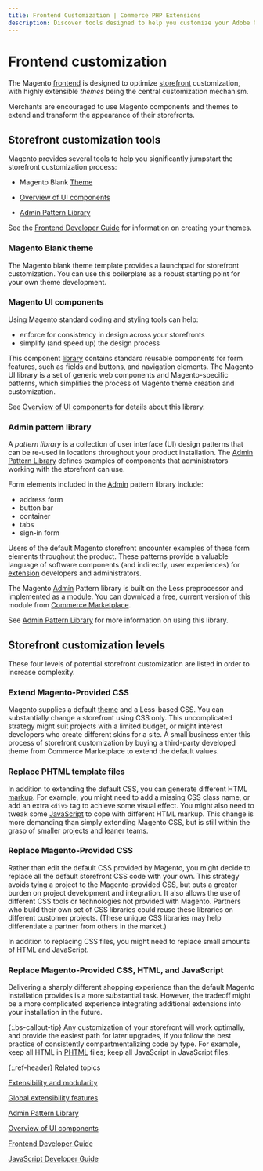 ```yaml
---
title: Frontend Customization | Commerce PHP Extensions
description: Discover tools designed to help you customize your Adobe Commerce or Magento Open Source storefront.
---
```


# Frontend customization

The Magento [frontend](https://glossary.magento.com/frontend) is designed to optimize [storefront](https://glossary.magento.com/storefront) customization, with highly extensible *themes* being the central customization mechanism.

Merchants are encouraged to use Magento components and themes to extend and transform the appearance of their storefronts.

## Storefront customization tools

Magento provides several tools to help you significantly jumpstart the storefront customization process:

*  Magento Blank [Theme](https://glossary.magento.com/theme)

*  [Overview of UI components][]

*  [Admin Pattern Library][]

See the [Frontend Developer Guide][] for information on creating your themes.

### Magento Blank theme

The Magento blank theme template provides a launchpad for storefront customization. You can use this boilerplate as a robust starting point for your own theme development.

### Magento UI components

Using Magento standard coding and styling tools can help:

*  enforce for consistency in design across your storefronts
*  simplify (and speed up) the design process

This component [library](https://glossary.magento.com/library) contains standard reusable components for form features, such as fields and buttons, and navigation elements. The Magento UI library is a set of generic web components and Magento-specific patterns, which simplifies the process of Magento theme creation and customization.

See [Overview of UI components][] for details about this library.

### Admin pattern library

A *pattern library* is a collection of user interface (UI) design patterns that can be re-used in locations throughout your product installation. The [Admin Pattern Library][] defines examples of components that administrators working with the storefront can use.

Form elements included in the [Admin](https://glossary.magento.com/magento-admin) pattern library include:

*  address form
*  button bar
*  container
*  tabs
*  sign-in form

Users of the default Magento storefront encounter examples of these form elements throughout the product. These patterns provide a valuable language of software components (and indirectly, user experiences) for [extension](https://glossary.magento.com/extension) developers and administrators.

The Magento [Admin](https://glossary.magento.com/admin) Pattern library is built on the Less preprocessor and implemented as a [module](https://glossary.magento.com/module). You can download a free, current version of this module from [Commerce Marketplace](https://marketplace.magento.com/).

See [Admin Pattern Library][] for more information on using this library.

## Storefront customization levels

These four levels of potential storefront customization are listed in order to increase complexity.

### Extend Magento-Provided CSS

Magento supplies a default [theme](https://glossary.magento.com/theme) and a Less-based CSS. You can substantially change a storefront using CSS only. This uncomplicated strategy might suit projects with a limited budget, or might interest developers who create different skins for a site. A small business enter this process of storefront customization by buying a third-party developed theme from Commerce Marketplace to extend the default values.

### Replace PHTML template files

In addition to extending the default CSS, you can generate different HTML [markup](https://glossary.magento.com/markup). For example, you might need to add a missing CSS class name, or add an extra `<div>` tag to achieve some visual effect. You might also need to tweak some [JavaScript](https://glossary.magento.com/javascript/) to cope with different HTML markup. This change is more demanding than simply extending Magento CSS, but is still within the grasp of smaller projects and leaner teams.

### Replace Magento-Provided CSS

Rather than edit the default CSS provided by Magento, you might decide to replace all the default storefront CSS code with your own. This strategy avoids tying a project to the Magento-provided CSS, but puts a greater burden on project development and integration. It also allows the use of different CSS tools or technologies not provided with Magento. Partners who build their own set of CSS libraries could reuse these libraries on different customer projects. (These unique CSS libraries may help differentiate a partner from others in the market.)

In addition to replacing CSS files, you might need to replace small amounts of HTML and JavaScript.

### Replace Magento-Provided CSS, HTML, and JavaScript

Delivering a sharply different shopping experience than the default Magento installation provides is a more substantial task. However, the tradeoff might be a more complicated experience integrating additional extensions into your installation in the future.

{:.bs-callout-tip}
 Any customization of your storefront will work optimally, and provide the easiest path for later upgrades, if you follow the best practice of consistently compartmentalizing code by type. For example, keep all HTML in [PHTML](https://glossary.magento.com/phtml) files; keep all JavaScript in JavaScript files.

{:.ref-header}
Related topics

[Extensibility and modularity][]

[Global extensibility features][]

[Admin Pattern Library][]

[Overview of UI components][]

[Frontend Developer Guide][]

[JavaScript Developer Guide][]

<!-- Link Definitions -->

[Extensibility and modularity]:{{page.baseurl}}/architecture/extensibility.html
[Global extensibility features]: {{page.baseurl}}/architecture/global_extensibility_features.html
[Admin Pattern Library]: {{page.baseurl}}/pattern-library/bk-pattern.html
[Overview of UI components]: {{page.baseurl}}/ui_comp_guide/bk-ui_comps.html
[Frontend Developer Guide]: {{page.baseurl}}/frontend-dev-guide/bk-frontend-dev-guide.html
[JavaScript Developer Guide]: {{page.baseurl}}/javascript-dev-guide/bk-javascript-dev-guide.html
[Commerce Marketplace]: https://marketplace.magento.com/
